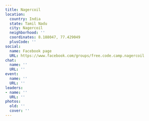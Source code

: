 ```yaml
---
title: Nagercoil
location:
  country: India
  state: Tamil Nadu
  city: Nagercoil
  neighborhood: ''
  coordinates: 8.188047, 77.429049
  plusCode: ''
social:
  name: Facebook page
  URL: https://www.facebook.com/groups/free.code.camp.nagercoil
chat:
  name: ''
  URL: ''
event:
  name: ''
  URL: ''
leaders:
- name: ''
  URL: ''
photos:
  old: ''
  cover: ''
---
```

